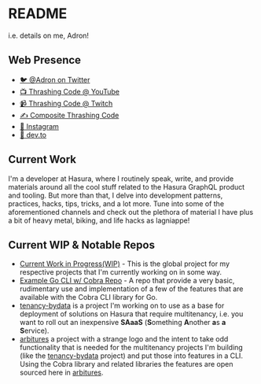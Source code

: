 # README

i.e. details on me, Adron!

## Web Presence

* [🐦  @Adron on Twitter](https://twitter.com/adron)
* [📺  Thrashing Code @ YouTube](https://youtube.com/thrashingcode)
* [📹  Thrashing Code @ Twitch](https://twitch.tv/thrashingcode)
* [✍️   Composite Thrashing Code](https://compositecode.blog)
* [📸  Instagram](https://www.instagram.com/adron)
* [📰  dev.to](https://dev.to/adron)

## Current Work

  I'm a developer at Hasura, where I routinely speak, write, and provide materials around all the cool stuff related to the Hasura GraphQL product and tooling. But more than that, I delve into development patterns, practices, hacks, tips, tricks, and a lot more. Tune into some of the aforementioned channels and check out the plethora of material I have plus a bit of heavy metal, biking, and life hacks as lagniappe!

## Current WIP & Notable Repos

* [Current Work in Progress(WIP)](https://github.com/users/Adron/projects/2) - This is the global project for my respective projects that I'm currently working on in some way.
* [Example Go CLI w/ Cobra Repo](https://github.com/Adron/cobra-cli-samples) - A repo that provide a very basic, rudimentary use and implementation of a few of the features that are available with the Cobra CLI library for Go.
* [tenancy-bydata](https://github.com/Adron/tenancy-bydata) is a project I'm working on to use as a base for deployment of solutions on Hasura that require multitenancy, i.e. you want to roll out an inexpensive **SAaaS** (**S**omething **A**nother **a**s **a** **S**ervice).
* [arbitures](https://github.com/adron/arbitures) a project with a strange logo and the intent to take odd functionality that is needed for the multitenancy projects I'm building (like the [tenancy-bydata](https://github.com/Adron/tenancy-bydata) project) and put those into features in a CLI. Using the Cobra library and related libraries the features are open sourced here in [arbitures](https://github.com/adron/arbitures).
